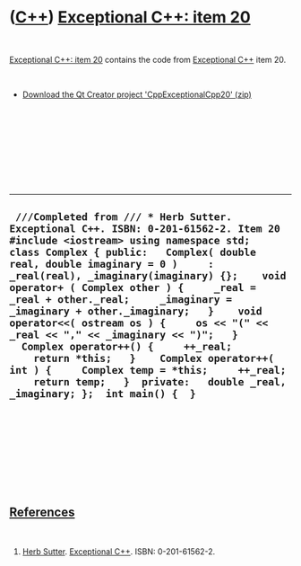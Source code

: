 
 

 

 

 

 

([C++](Cpp.md)) [Exceptional C++: item 20](CppExceptionalCpp20.md)
====================================================================

 

[Exceptional C++: item 20](CppExceptionalCpp20.md) contains the code
from [Exceptional C++](CppExceptionalCpp.md) item 20.

 

-   [Download the Qt Creator project
    'CppExceptionalCpp20' (zip)](CppExceptionalCpp20.zip)

 

 

 

 

 

  ---------------------------------------------------------------------------------------------------------------------------------------------------------------------------------------------------------------------------------------------------------------------------------------------------------------------------------------------------------------------------------------------------------------------------------------------------------------------------------------------------------------------------------------------------------------------------------------------------------------------------------------------------------------------------------------------
  ` ///Completed from /// * Herb Sutter. Exceptional C++. ISBN: 0-201-61562-2. Item 20 #include <iostream> using namespace std;  class Complex { public:   Complex( double real, double imaginary = 0 )     : _real(real), _imaginary(imaginary) {};    void operator+ ( Complex other ) {     _real = _real + other._real;     _imaginary = _imaginary + other._imaginary;   }    void operator<<( ostream os ) {     os << "(" << _real << "," << _imaginary << ")";   }    Complex operator++() {     ++_real;     return *this;   }    Complex operator++( int ) {     Complex temp = *this;     ++_real;     return temp;   }  private:   double _real, _imaginary; };  int main() {  }`
  ---------------------------------------------------------------------------------------------------------------------------------------------------------------------------------------------------------------------------------------------------------------------------------------------------------------------------------------------------------------------------------------------------------------------------------------------------------------------------------------------------------------------------------------------------------------------------------------------------------------------------------------------------------------------------------------------

 

 

 

 

 

[References](CppReferences.md)
-------------------------------

 

1.  [Herb Sutter](CppHerbSutter.md). [Exceptional
    C++](CppExceptionalCpp.md). ISBN: 0-201-61562-2.

 

 

 

 

 

 

